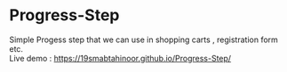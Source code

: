 # Progress-Step
Simple Progess step that we can use in shopping carts , registration form etc. <br>
Live demo : https://19smabtahinoor.github.io/Progress-Step/
